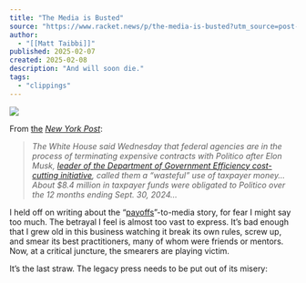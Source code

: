 ```yaml
---
title: "The Media is Busted"
source: "https://www.racket.news/p/the-media-is-busted?utm_source=post-email-title&publication_id=1042&post_id=156696507&utm_campaign=email-post-title&isFreemail=true&r=7br8e&triedRedirect=true&utm_medium=email"
author:
  - "[[Matt Taibbi]]"
published: 2025-02-07
created: 2025-02-08
description: "And will soon die."
tags:
  - "clippings"
---
```

![](https://substackcdn.com/image/fetch/w_1456,c_limit,f_auto,q_auto:good,fl_progressive:steep/https%3A%2F%2Fsubstack-post-media.s3.amazonaws.com%2Fpublic%2Fimages%2Ffa8fd6a1-f8f3-44d3-a6bc-15ae601a4dce_1342x672.png)

From [the](https://nypost.com/2025/02/05/us-news/fed-agencies-ending-8m-politico-contracts-after-elon-musk-calls-them-wasteful-use-of-taxpayer-money/) *[New York Post](https://nypost.com/2025/02/05/us-news/fed-agencies-ending-8m-politico-contracts-after-elon-musk-calls-them-wasteful-use-of-taxpayer-money/)*:

> *The White House said Wednesday that federal agencies are in the process of terminating expensive contracts with Politico after Elon Musk, [leader of the Department of Government Efficiency cost-cutting initiative](https://nypost.com/2025/02/03/us-news/resistance-to-elon-musks-government-team-likely-broke-the-law-us-prosecutor-says/), called them a “wasteful” use of taxpayer money… About $8.4 million in taxpayer funds were obligated to Politico over the 12 months ending Sept. 30, 2024…*

I held off on writing about the “[payoffs](https://www.reuters.com/world/us/news-outlets-reject-trump-accusations-usaid-media-payoff-2025-02-07/)”-to-media story, for fear I might say too much. The betrayal I feel is almost too vast to express. It’s bad enough that I grew old in this business watching it break its own rules, screw up, and smear its best practitioners, many of whom were friends or mentors. Now, at a critical juncture, the smearers are playing victim.

It’s the last straw. The legacy press needs to be put out of its misery: